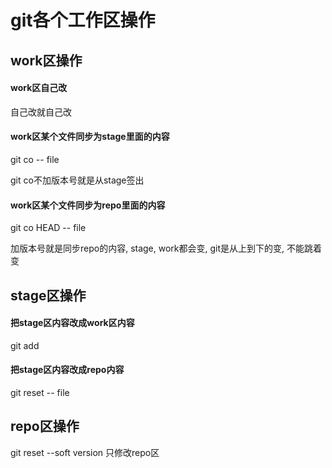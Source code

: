 # git各个工作区操作

## work区操作

#### work区自己改
自己改就自己改

#### work区某个文件同步为stage里面的内容
git co -- file

git co不加版本号就是从stage签出

#### work区某个文件同步为repo里面的内容

git co HEAD -- file

加版本号就是同步repo的内容, stage, work都会变, git是从上到下的变, 不能跳着变

## stage区操作

#### 把stage区内容改成work区内容
git add

#### 把stage区内容改成repo内容
git reset -- file

## repo区操作

git reset --soft version 只修改repo区
